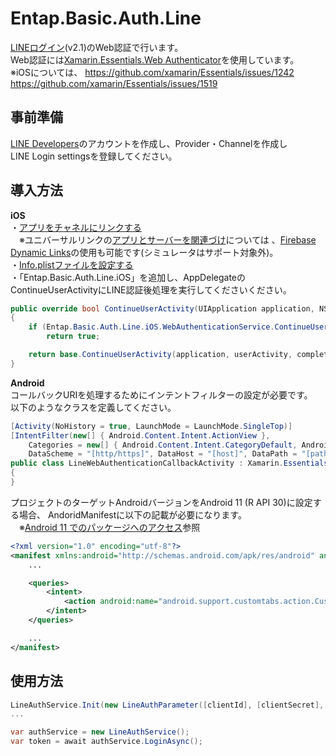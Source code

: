 ﻿# Entap.Basic.Auth.Line
[LINEログイン](https://developers.line.biz/ja/reference/line-login/)(v2.1)のWeb認証で行います。  
Web認証には[Xamarin.Essentials.Web Authenticator](https://docs.microsoft.com/ja-jp/xamarin/essentials/web-authenticator)を使用しています。  
※iOSについては、
https://github.com/xamarin/Essentials/issues/1242
https://github.com/xamarin/Essentials/issues/1519

## 事前準備
[LINE Developers](https://developers.line.biz/ja/)のアカウントを作成し、Provider・Channelを作成し  
LINE Login settingsを登録してください。

## 導入方法

**iOS**  
 ・[アプリをチャネルにリンクする](https://developers.line.biz/ja/docs/ios-sdk/swift/setting-up-project/#linking-app-to-channel)  
　※ユニバーサルリンクの[アプリとサーバーを関連づけ](https://developers.line.biz/ja/docs/ios-sdk/swift/universal-links-support/#ul-s1)については 、[Firebase Dynamic Links](https://firebase.google.com/docs/dynamic-links?hl=ja)の使用も可能です(シミュレータはサポート対象外)。    
・[Info.plistファイルを設定する](https://developers.line.biz/ja/docs/ios-sdk/swift/setting-up-project/#config-infoplist-file)  
・「Entap.Basic.Auth.Line.iOS」を追加し、AppDelegateのContinueUserActivityにLINE認証後処理を実行してくださいください。
```csharp
public override bool ContinueUserActivity(UIApplication application, NSUserActivity userActivity, UIApplicationRestorationHandler completionHandler)
{
    if (Entap.Basic.Auth.Line.iOS.WebAuthenticationService.ContinueUserActivity(application, userActivity, completionHandler))
        return true;

    return base.ContinueUserActivity(application, userActivity, completionHandler);
}
```
**Android**  
コールバックURIを処理するためにインテントフィルターの設定が必要です。  
以下のようなクラスを定義してください。  
```csharp
[Activity(NoHistory = true, LaunchMode = LaunchMode.SingleTop)]
[IntentFilter(new[] { Android.Content.Intent.ActionView },
    Categories = new[] { Android.Content.Intent.CategoryDefault, Android.Content.Intent.CategoryBrowsable },
    DataScheme = "[http/https]", DataHost = "[host]", DataPath = "[path]")]
public class LineWebAuthenticationCallbackActivity : Xamarin.Essentials.WebAuthenticatorCallbackActivity
{
}
```

プロジェクトのターゲットAndroidバージョンをAndroid 11 (R API 30)に設定する場合、
AndoridManifestに以下の記載が必要になります。  
　※[Android 11 でのパッケージへのアクセス](https://developer.android.com/about/versions/11/privacy/package-visibility)参照
```xml
<?xml version="1.0" encoding="utf-8"?>
<manifest xmlns:android="http://schemas.android.com/apk/res/android" android:versionCode="1" android:versionName="1.0" package="jp.co.entap.shiro.co">
	...

	<queries>
	    <intent>
	        <action android:name="android.support.customtabs.action.CustomTabsService" />
	    </intent>
	</queries>

	...
</manifest>
```

## 使用方法
```csharp
LineAuthService.Init(new LineAuthParameter([clientId], [clientSecret], [scope], [redirectUri]);
...

var authService = new LineAuthService();
var token = await authService.LoginAsync();
```
